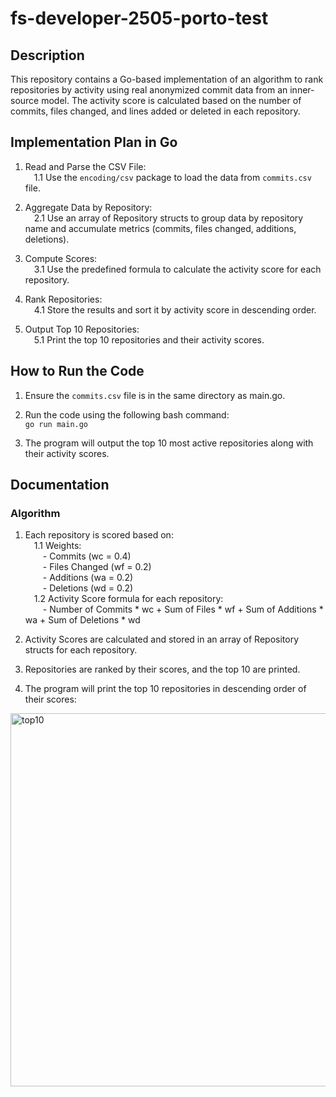# fs-developer-2505-porto-test

## Description
This repository contains a Go-based implementation of an algorithm to rank repositories by activity using real anonymized commit data from an inner-source model. The activity score is calculated based on the number of commits, files changed, and lines added or deleted in each repository.

## Implementation Plan in Go
1. Read and Parse the CSV File: <br />
&emsp;1.1 Use the `encoding/csv` package to load the data from `commits.csv` file.

2. Aggregate Data by Repository: <br />
&emsp;2.1 Use an array of Repository structs to group data by repository name and accumulate metrics (commits, files changed, additions, deletions).

3. Compute Scores: <br />
&emsp;3.1 Use the predefined formula to calculate the activity score for each repository.

4. Rank Repositories: <br />
&emsp;4.1 Store the results and sort it by activity score in descending order.

5. Output Top 10 Repositories: <br />
&emsp;5.1 Print the top 10 repositories and their activity scores. <br />

## How to Run the Code
1. Ensure the `commits.csv` file is in the same directory as main.go.

2. Run the code using the following bash command: <br />
`go run main.go`

3. The program will output the top 10 most active repositories along with their activity scores. <br />

## Documentation
### Algorithm
1. Each repository is scored based on: <br />
&emsp;1.1 Weights: <br />
&emsp;&emsp;- Commits (wc = 0.4) <br />
&emsp;&emsp;- Files Changed (wf = 0.2) <br />
&emsp;&emsp;- Additions (wa = 0.2) <br />
&emsp;&emsp;- Deletions (wd = 0.2) <br />
&emsp;1.2 Activity Score formula for each repository: <br />
&emsp;&emsp;- Number of Commits * wc + Sum of Files * wf + Sum of Additions * wa + Sum of Deletions * wd

2. Activity Scores are calculated and stored in an array of Repository structs for each repository.

3. Repositories are ranked by their scores, and the top 10 are printed.

4. The program will print the top 10 repositories in descending order of their scores: <br />
<img width="597" alt="top10" src="https://github.com/user-attachments/assets/fb1eb0a1-8026-4471-8b3c-2e4a5f666397" />

